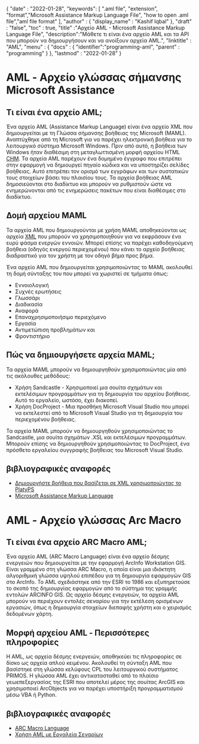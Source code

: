 
{
  "date" : "2022-01-28",
  "keywords": [ ".aml file", "extension", "format","Microsoft Assistance Markup Language File", "how to open .aml file","aml file format" ],
  "author" : {
    "display_name" : "Kashif Iqbal"
},
  "draft" : "false",
  "toc" : true,
  "title" :"Αρχείο AML - Microsoft Assistance Markup Language File",
  "description":"Μάθετε τι είναι ένα αρχείο AML και τα API που μπορούν να δημιουργήσουν και να ανοίξουν αρχεία AML.",
  "linktitle" : "AML",
  "menu" : {
    "docs" : {
      "identifier":"programming-aml",
      "parent" : "programming"
}
},
  "lastmod" : "2022-01-28"
}

# AML - Αρχείο γλώσσας σήμανσης Microsoft Assistance

## Τι είναι ένα αρχείο AML;

Ένα αρχείο AML (Assistance Markup Language) είναι ένα αρχείο XML που δημιουργείται με τη Γλώσσα σήμανσης βοήθειας της Microsoft (MAML). Αναπτύχθηκε από τη Microsoft για να παρέχει ηλεκτρονική βοήθεια για το λειτουργικό σύστημα Microsoft Windows. Πριν από αυτό, η βοήθεια των Windows ήταν διαθέσιμη στη μεταγλωττισμένη μορφή αρχείου HTML [CHM](/el/web/chm/). Τα αρχεία AML παρέχουν ένα δομημένο έγγραφο που επιτρέπει στην εφαρμογή να δημιουργεί πηγαίο κώδικα και να υποστηρίζει σελίδες βοήθειας. Αυτό επιτρέπει τον ορισμό των εγγράφων και των συστατικών τους στοιχείων βάσει του πλαισίου τους. Τα αρχεία βοήθειας AML δημοσιεύονται στο διαδίκτυο και μπορούν να ρυθμιστούν ώστε να ενημερώνονται από τις ενημερώσεις πακέτων που είναι διαθέσιμες στο διαδίκτυο.

## Δομή αρχείου MAML

Τα αρχεία AML που δημιουργούνται με χρήση MAML αποθηκεύονται ως αρχεία [XML](/el/web/xml/) που μπορούν να χρησιμοποιηθούν για να εκφράσουν ένα ευρύ φάσμα ενεργών εννοιών. Μπορεί επίσης να παρέχει καθοδηγούμενη βοήθεια (οδηγός ενεργού περιεχομένου) που κάνει το αρχείο βοήθειας διαδραστικό για τον χρήστη με τον οδηγό βήμα προς βήμα.

Ένα αρχείο AML που δημιουργείται χρησιμοποιώντας το MAML ακολουθεί τη δομή σύνταξης του που μπορεί να χωριστεί σε τμήματα όπως:

* Εννοιολογική
* Συχνές ερωτήσεις
* Γλωσσάρι
* Διαδικασία
* Αναφορά
* Επαναχρησιμοποιήσιμο περιεχόμενο
* Εργασία
* Αντιμετώπιση προβλημάτων και
* Φροντιστήριο

## Πώς να δημιουργήσετε αρχεία MAML;

Τα αρχεία MAML μπορούν να δημιουργηθούν χρησιμοποιώντας μία από τις ακόλουθες μεθόδους:

* Χρήση Sandcastle - Χρησιμοποιεί μια σουίτα σχημάτων και εκτελέσιμων προγραμμάτων για τη δημιουργία του αρχείου βοήθειας. Αυτό το εργαλείο, ωστόσο, έχει διακοπεί.
* Χρήση DocProject - Μια προσθήκη Microsoft Visual Studio που μπορεί να εκτελεστεί από το Microsoft Visual Studio για τη δημιουργία του περιεχομένου βοήθειας.

Τα αρχεία MAML μπορούν να δημιουργηθούν χρησιμοποιώντας το Sandcastle, μια σουίτα σχημάτων .XSL και εκτελέσιμων προγραμμάτων. Μπορούν επίσης να δημιουργηθούν χρησιμοποιώντας το DocProject, ένα πρόσθετο εργαλείου συγγραφής βοήθειας του Microsoft Visual Studio.

## βιβλιογραφικές αναφορές

* [Δημιουργήστε βοήθεια που βασίζεται σε XML χρησιμοποιώντας το PlatyPS
](https://learn.microsoft.com/en-us/powershell/scripting/dev-cross-plat/create-help-using-platyps?view=powershell-7.2)
* [Microsoft Assistance Markup Language](https://en.wikipedia.org/wiki/Microsoft_Assistance_Markup_Language)

# AML - Αρχείο γλώσσας Arc Macro

## Τι είναι ένα αρχείο ARC Macro AML;

Ένα αρχείο AML (ARC Macro Language) είναι ένα αρχείο δέσμης ενεργειών που δημιουργείται με την εφαρμογή ArcInfo Workstation GIS. Είναι γραμμένο στη γλώσσα ARC Macro, η οποία είναι μια ιδιόκτητη αλγοριθμική γλώσσα υψηλού επιπέδου για τη δημιουργία εφαρμογών GIS στο ArcInfo. Το AML σχεδιάστηκε από την ESRI το 1986 και εξυπηρετούσε το σκοπό της δημιουργίας εφαρμογών από το σύστημα της γραμμής εντολών ARCINFO GIS. Ως αρχείο δέσμης ενεργειών, τα αρχεία AML μπορούν να περιέχουν εντολές σεναρίου για την εκτέλεση ορισμένων εργασιών, όπως η δημιουργία στοιχείων διεπαφής χρήστη και ο χειρισμός δεδομένων χάρτη.

## Μορφή αρχείου AML - Περισσότερες πληροφορίες

Η AML, ως αρχεία δέσμης ενεργειών, αποθηκεύει τις πληροφορίες σε δίσκο ως αρχεία απλού κειμένου. Ακολουθεί τη σύνταξη AML που βασίστηκε στη γλώσσα κελύφους CPL του λειτουργικού συστήματος PRIMOS. Η γλώσσα AML έχει αντικατασταθεί από το πλαίσιο γεωεπεξεργασίας της ESRI που αποτελεί μέρος της σουίτας ArcGIS και χρησιμοποιεί ArcObjects για να παρέχει υποστήριξη προγραμματισμού μέσω VBA ή Python.

## βιβλιογραφικές αναφορές

* [ARC Macro Language](https://en.wikipedia.org/wiki/ARC_Macro_Language)
* [Χρήση AML με Εργαλεία Σεναρίων](https://desktop.arcgis.com/en/arcmap/latest/analyze/creating-tools/using-amls-with-script-tools.htm)

